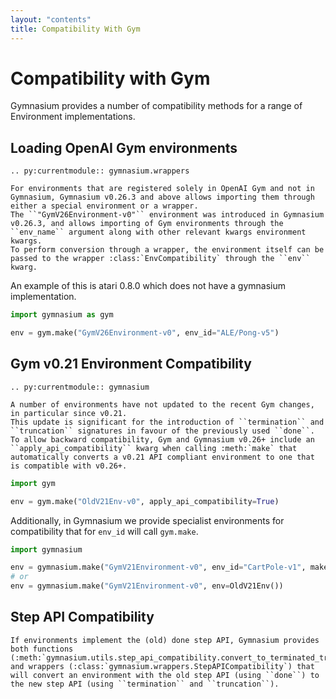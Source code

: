 ```yaml
---
layout: "contents"
title: Compatibility With Gym
---
```


# Compatibility with Gym

Gymnasium provides a number of compatibility methods for a range of Environment implementations.

## Loading OpenAI Gym environments

```{eval-rst}
.. py:currentmodule:: gymnasium.wrappers

For environments that are registered solely in OpenAI Gym and not in Gymnasium, Gymnasium v0.26.3 and above allows importing them through either a special environment or a wrapper.
The ``"GymV26Environment-v0"`` environment was introduced in Gymnasium v0.26.3, and allows importing of Gym environments through the ``env_name`` argument along with other relevant kwargs environment kwargs.
To perform conversion through a wrapper, the environment itself can be passed to the wrapper :class:`EnvCompatibility` through the ``env`` kwarg.
```

An example of this is atari 0.8.0 which does not have a gymnasium implementation.
```python
import gymnasium as gym

env = gym.make("GymV26Environment-v0", env_id="ALE/Pong-v5")
```

## Gym v0.21 Environment Compatibility

```{eval-rst}
.. py:currentmodule:: gymnasium

A number of environments have not updated to the recent Gym changes, in particular since v0.21.
This update is significant for the introduction of ``termination`` and ``truncation`` signatures in favour of the previously used ``done``.
To allow backward compatibility, Gym and Gymnasium v0.26+ include an ``apply_api_compatibility`` kwarg when calling :meth:`make` that automatically converts a v0.21 API compliant environment to one that is compatible with v0.26+.
```

```python
import gym

env = gym.make("OldV21Env-v0", apply_api_compatibility=True)
```

Additionally, in Gymnasium we provide specialist environments for compatibility that for ``env_id`` will call ``gym.make``.
```python
import gymnasium

env = gymnasium.make("GymV21Environment-v0", env_id="CartPole-v1", make_kwargs={"length": 1}, render_mode="human")
# or
env = gymnasium.make("GymV21Environment-v0", env=OldV21Env())

```

## Step API Compatibility

```{eval-rst}
If environments implement the (old) done step API, Gymnasium provides both functions (:meth:`gymnasium.utils.step_api_compatibility.convert_to_terminated_truncated_step_api`) and wrappers (:class:`gymnasium.wrappers.StepAPICompatibility`) that will convert an environment with the old step API (using ``done``) to the new step API (using ``termination`` and ``truncation``).
```
